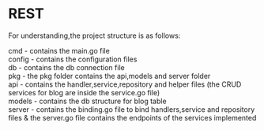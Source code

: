 # REST

For understanding,the project structure is as follows:

cmd - contains the main.go file <br>
config - contains the configuration files<br>
db - contains the db connection file<br>
pkg - the pkg folder contains the api,models and server folder<br>
  api - contains the handler,service,repository and helper files (the CRUD services for blog are inside the service.go file)<br>
  models - contains the db structure for blog table<br>
  server - contains the binding.go file to bind handlers,service and repository files & the server.go file contains the endpoints of the services implemented<br>
